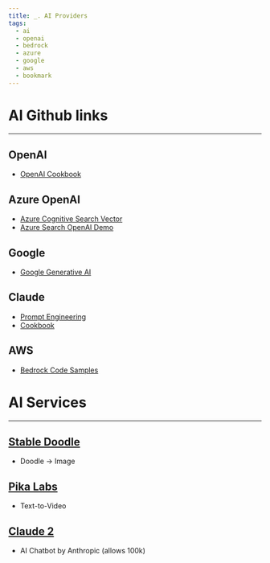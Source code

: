 ```yaml
---
title: _. AI Providers
tags:
  - ai
  - openai
  - bedrock
  - azure
  - google
  - aws
  - bookmark
---
```

# AI Github links 
--- 
## OpenAI 
- [OpenAI Cookbook](https://github.com/openai/openai-cookbook/tree/main/examples)
## Azure OpenAI
- [Azure Cognitive Search Vector](https://github.com/Azure/cognitive-search-vector-pr)
- [Azure Search OpenAI Demo](https://github.com/Azure-Samples/azure-search-openai-demo)
## Google 
- [Google Generative AI](https://github.com/GoogleCloudPlatform/generative-ai/tree/main/gen-app-builder)

## Claude
- [Prompt Engineering](https://docs.google.com/spreadsheets/d/19jzLgRruG9kjUQNKtCg1ZjdD6l6weA6qRXG5zLIAhC8/edit#gid=302111193)
- [Cookbook](https://github.com/anthropics/anthropic-cookbook)
## AWS 
- [Bedrock Code Samples](https://github.com/aws-samples/amazon-bedrock-workshop.git)

# AI Services
---
## [Stable Doodle](https://clipdrop.co/stable-doodle)
- Doodle -> Image 
## [Pika Labs](https://www.pika.art/demo)
- Text-to-Video
## [Claude 2](https://claude.ai/login)
- AI Chatbot by Anthropic (allows 100k)

 
